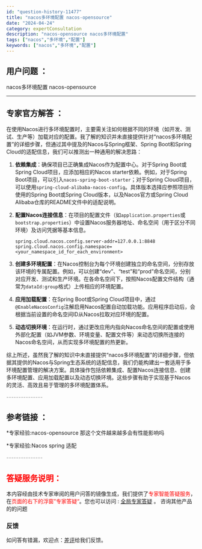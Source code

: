 ```yaml
---
id: "question-history-11477"
title: "nacos多环境配置 nacos-opensource"
date: "2024-04-24"
category: expertConsultation
description: "nacos-opensource nacos多环境配置"
tags: ["nacos","多环境","配置"]
keywords: ["nacos","多环境","配置"]
---
```


## 用户问题 ： 
 nacos多环境配置 nacos-opensource 

---------------
## 专家官方解答 ：

在使用Nacos进行多环境配置时，主要需关注如何根据不同的环境（如开发、测试、生产等）加载对应的配置。我了解的知识并未直接提供针对“nacos多环境配置”的详细步骤，但通过其中提及的Nacos与Spring框架、Spring Boot和Spring Cloud的适配信息，我们可以推测出一种通用的解决思路：

1. **依赖集成**：确保项目已正确集成Nacos作为配置中心。对于Spring Boot或Spring Cloud项目，应添加相应的Nacos starter依赖。例如，对于Spring Boot项目，可以引入`nacos-spring-boot-starter`；对于Spring Cloud项目，可以使用`spring-cloud-alibaba-nacos-config`。具体版本选择应参照项目所使用的Spring Boot或Spring Cloud版本，以及Nacos官方或Spring Cloud Alibaba仓库的README文件中的适配说明。

2. **配置Nacos连接信息**：在项目的配置文件（如`application.properties`或`bootstrap.properties`）中设置Nacos服务器地址、命名空间（用于区分不同环境）及访问凭据等基本信息。

   ```properties
   spring.cloud.nacos.config.server-addr=127.0.0.1:8848
   spring.cloud.nacos.config.namespace=<your_namespace_id_for_each_environment>
   ```

3. **创建多环境配置**：在Nacos控制台为每个环境创建独立的命名空间，分别存放该环境的专属配置。例如，可以创建“dev”、“test”和“prod”命名空间，分别对应开发、测试和生产环境。在各命名空间下，按照Nacos配置文件结构（通常为`dataId:group`格式）上传相应的环境配置。

4. **应用加载配置**：在Spring Boot或Spring Cloud项目中，通过`@EnableNacosConfig`注解启用Nacos配置自动加载功能。应用程序启动后，会根据当前设置的命名空间ID从Nacos拉取对应环境的配置。

5. **动态切换环境**：在运行时，通过更改应用内指向Nacos命名空间的配置或使用外部化配置（如JVM参数、环境变量、配置文件等）来动态切换所连接的Nacos命名空间，从而实现多环境配置的热更新。

综上所述，虽然我了解的知识中未直接提供“nacos多环境配置”的详细步骤，但依据其提供的Nacos与Spring生态系统的适配信息，我们仍能构建出一套适用于多环境配置管理的解决方案。具体操作包括依赖集成、配置Nacos连接信息、创建多环境配置、应用加载配置以及动态切换环境。这些步骤有助于实现基于Nacos的灵活、高效且易于管理的多环境配置体系。


<font color="#949494">---------------</font> 


## 参考链接 ：

*专家经验:nacos-opensource 那这个文件越来越多会有性能影响吗 
 
 *专家经验:Nacos spring 适配 


 <font color="#949494">---------------</font> 
 


## <font color="#FF0000">答疑服务说明：</font> 

本内容经由技术专家审阅的用户问答的镜像生成，我们提供了<font color="#FF0000">专家智能答疑服务</font>，在<font color="#FF0000">页面的右下的浮窗”专家答疑“</font>。您也可以访问 : [全局专家答疑](https://opensource.alibaba.com/chatBot) 。 咨询其他产品的的问题

### 反馈
如问答有错漏，欢迎点：[差评](https://ai.nacos.io/user/feedbackByEnhancerGradePOJOID?enhancerGradePOJOId=11727)给我们反馈。
